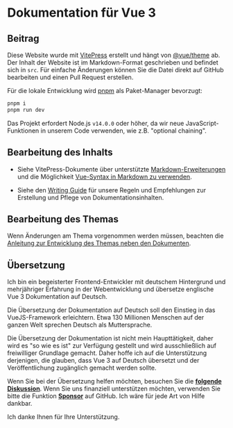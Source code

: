 # Dokumentation für Vue 3

## Beitrag

Diese Website wurde mit [VitePress](https://github.com/vuejs/vitepress) erstellt und hängt von [@vue/theme](https://github.com/vuejs/vue-theme) ab. Der Inhalt der Website ist im Markdown-Format geschrieben und befindet sich in `src`. Für einfache Änderungen können Sie die Datei direkt auf GitHub bearbeiten und einen Pull Request erstellen.

Für die lokale Entwicklung wird [pnpm](https://pnpm.io/) als Paket-Manager bevorzugt:

```bash
pnpm i
pnpm run dev
```

Das Projekt erfordert Node.js `v14.0.0` oder höher, da wir neue JavaScript-Funktionen in unserem Code verwenden, wie z.B. "optional chaining".


## Bearbeitung des Inhalts

- Siehe VitePress-Dokumente über unterstützte [Markdown-Erweiterungen](https://vitepress.vuejs.org/guide/markdown.html) und die Möglichkeit [Vue-Syntax in Markdown zu verwenden](https://vitepress.vuejs.org/guide/using-vue.html).

- Siehe den [Writing Guide](https://github.com/vuejs/docs/blob/main/.github/contributing/writing-guide.md) für unsere Regeln und Empfehlungen zur Erstellung und Pflege von Dokumentationsinhalten.


## Bearbeitung des Themas

Wenn Änderungen am Thema vorgenommen werden müssen, beachten die  [Anleitung zur Entwicklung des Themas neben den Dokumenten](https://github.com/vuejs/vue-theme#developing-with-real-content).


## Übersetzung

Ich bin ein begeisterter Frontend-Entwickler mit deutschem Hintergrund und mehrjähriger Erfahrung in der Webentwicklung und übersetze englische Vue 3 Dokumentation auf Deutsch.

Die Übersetzung der Dokumentation auf Deutsch soll den Einstieg in das VueJS-Framework erleichtern. Etwa 130 Millionen Menschen auf der ganzen Welt sprechen Deutsch als Muttersprache.

Die Übersetzung der Dokumentation ist nicht mein Haupttätigkeit, daher wird es "so wie es ist" zur Verfügung gestellt und wird ausschließlich auf freiwilliger Grundlage gemacht. Daher hoffe ich auf die Unterstützung derjenigen, die glauben, dass Vue 3 auf Deutsch übersetzt und der Veröffentlichung zugänglich gemacht werden sollte.

Wenn Sie bei der Übersetzung helfen möchten, besuchen Sie die [**folgende Diskussion**](https://github.com/vuejs-translations/guidelines/discussions/49). Wenn Sie uns finanziell unterstützen möchten, verwenden Sie bitte die Funktion [**Sponsor**](https://github.com/sponsors/roma-marshall) auf GitHub. Ich wäre für jede Art von Hilfe dankbar.

Ich danke Ihnen für Ihre Unterstützung.
